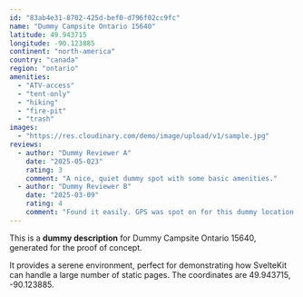 ```yaml
---
id: "83ab4e31-8702-425d-bef0-d796f02cc9fc"
name: "Dummy Campsite Ontario 15640"
latitude: 49.943715
longitude: -90.123885
continent: "north-america"
country: "canada"
region: "ontario"
amenities:
  - "ATV-access"
  - "tent-only"
  - "hiking"
  - "fire-pit"
  - "trash"
images:
  - "https://res.cloudinary.com/demo/image/upload/v1/sample.jpg"
reviews:
  - author: "Dummy Reviewer A"
    date: "2025-05-023"
    rating: 3
    comment: "A nice, quiet dummy spot with some basic amenities."
  - author: "Dummy Reviewer B"
    date: "2025-03-09"
    rating: 4
    comment: "Found it easily. GPS was spot on for this dummy location."
---
```


This is a **dummy description** for Dummy Campsite Ontario 15640, generated for the proof of concept.

It provides a serene environment, perfect for demonstrating how SvelteKit can handle a large number of static pages. The coordinates are 49.943715, -90.123885.
